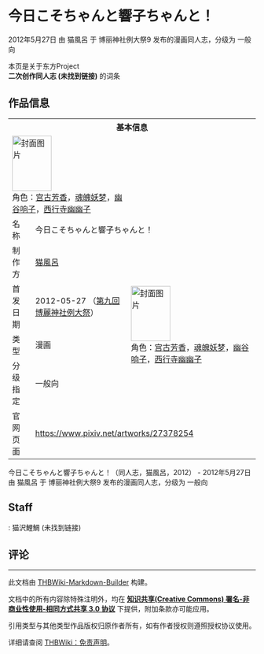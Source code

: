 # 今日こそちゃんと響子ちゃんと！

<!-- source html: G:\repos\THBWiki-Markdown-Builder\THBWikiMarkdown\Temp\main\2\20\ns0%3A%E4%BB%8A%E6%97%A5%E3%81%93%E3%81%9D%E3%81%A1%E3%82%83%E3%82%93%E3%81%A8%E9%9F%BF%E5%AD%90%E3%81%A1%E3%82%83%E3%82%93%E3%81%A8%EF%BC%81.html -->

2012年5月27日 由 猫風呂 于 博丽神社例大祭9 发布的漫画同人志，分级为 一般向

本页是关于东方Project  
 **二次创作同人志 (未找到链接)** 的词条

## 作品信息

<table><tbody><tr><th colspan="3">基本信息</th></tr><tr><td class="cover-artwork-mobile" colspan="2"><a href="./文件-今日こそちゃんと響子ちゃんと！封面.jpg.md" class="image" title="封面图片"><img alt="封面图片" src="https://upload.thwiki.cc/thumb/e/ea/%E4%BB%8A%E6%97%A5%E3%81%93%E3%81%9D%E3%81%A1%E3%82%83%E3%82%93%E3%81%A8%E9%9F%BF%E5%AD%90%E3%81%A1%E3%82%83%E3%82%93%E3%81%A8%EF%BC%81%E5%B0%81%E9%9D%A2.jpg/80px-%E4%BB%8A%E6%97%A5%E3%81%93%E3%81%9D%E3%81%A1%E3%82%83%E3%82%93%E3%81%A8%E9%9F%BF%E5%AD%90%E3%81%A1%E3%82%83%E3%82%93%E3%81%A8%EF%BC%81%E5%B0%81%E9%9D%A2.jpg" decoding="async" loading="lazy" width="80" height="112" srcset="https://upload.thwiki.cc/thumb/e/ea/%E4%BB%8A%E6%97%A5%E3%81%93%E3%81%9D%E3%81%A1%E3%82%83%E3%82%93%E3%81%A8%E9%9F%BF%E5%AD%90%E3%81%A1%E3%82%83%E3%82%93%E3%81%A8%EF%BC%81%E5%B0%81%E9%9D%A2.jpg/120px-%E4%BB%8A%E6%97%A5%E3%81%93%E3%81%9D%E3%81%A1%E3%82%83%E3%82%93%E3%81%A8%E9%9F%BF%E5%AD%90%E3%81%A1%E3%82%83%E3%82%93%E3%81%A8%EF%BC%81%E5%B0%81%E9%9D%A2.jpg 1.5x, https://upload.thwiki.cc/thumb/e/ea/%E4%BB%8A%E6%97%A5%E3%81%93%E3%81%9D%E3%81%A1%E3%82%83%E3%82%93%E3%81%A8%E9%9F%BF%E5%AD%90%E3%81%A1%E3%82%83%E3%82%93%E3%81%A8%EF%BC%81%E5%B0%81%E9%9D%A2.jpg/160px-%E4%BB%8A%E6%97%A5%E3%81%93%E3%81%9D%E3%81%A1%E3%82%83%E3%82%93%E3%81%A8%E9%9F%BF%E5%AD%90%E3%81%A1%E3%82%83%E3%82%93%E3%81%A8%EF%BC%81%E5%B0%81%E9%9D%A2.jpg 2x" data-file-width="800" data-file-height="1119"></a><div class="cover-char">角色：<a href="./宫古芳香.md" title="宫古芳香">宫古芳香</a>，<a href="./魂魄妖梦.md" title="魂魄妖梦">魂魄妖梦</a>，<a href="./幽谷响子.md" title="幽谷响子">幽谷响子</a>，<a href="./西行寺幽幽子.md" title="西行寺幽幽子">西行寺幽幽子</a></div></td>
</tr><tr><td class="label">名称</td><td colspan="2"> 今日こそちゃんと響子ちゃんと！ </td></tr><tr><td class="label">制作方</td><td><a href="./猫風呂.md" title="猫風呂">猫風呂</a></td><td class="cover-artwork" rowspan="4" style="min-width:112px;"><a href="./文件-今日こそちゃんと響子ちゃんと！封面.jpg.md" class="image" title="封面图片"><img alt="封面图片" src="https://upload.thwiki.cc/thumb/e/ea/%E4%BB%8A%E6%97%A5%E3%81%93%E3%81%9D%E3%81%A1%E3%82%83%E3%82%93%E3%81%A8%E9%9F%BF%E5%AD%90%E3%81%A1%E3%82%83%E3%82%93%E3%81%A8%EF%BC%81%E5%B0%81%E9%9D%A2.jpg/80px-%E4%BB%8A%E6%97%A5%E3%81%93%E3%81%9D%E3%81%A1%E3%82%83%E3%82%93%E3%81%A8%E9%9F%BF%E5%AD%90%E3%81%A1%E3%82%83%E3%82%93%E3%81%A8%EF%BC%81%E5%B0%81%E9%9D%A2.jpg" decoding="async" loading="lazy" width="80" height="112" srcset="https://upload.thwiki.cc/thumb/e/ea/%E4%BB%8A%E6%97%A5%E3%81%93%E3%81%9D%E3%81%A1%E3%82%83%E3%82%93%E3%81%A8%E9%9F%BF%E5%AD%90%E3%81%A1%E3%82%83%E3%82%93%E3%81%A8%EF%BC%81%E5%B0%81%E9%9D%A2.jpg/120px-%E4%BB%8A%E6%97%A5%E3%81%93%E3%81%9D%E3%81%A1%E3%82%83%E3%82%93%E3%81%A8%E9%9F%BF%E5%AD%90%E3%81%A1%E3%82%83%E3%82%93%E3%81%A8%EF%BC%81%E5%B0%81%E9%9D%A2.jpg 1.5x, https://upload.thwiki.cc/thumb/e/ea/%E4%BB%8A%E6%97%A5%E3%81%93%E3%81%9D%E3%81%A1%E3%82%83%E3%82%93%E3%81%A8%E9%9F%BF%E5%AD%90%E3%81%A1%E3%82%83%E3%82%93%E3%81%A8%EF%BC%81%E5%B0%81%E9%9D%A2.jpg/160px-%E4%BB%8A%E6%97%A5%E3%81%93%E3%81%9D%E3%81%A1%E3%82%83%E3%82%93%E3%81%A8%E9%9F%BF%E5%AD%90%E3%81%A1%E3%82%83%E3%82%93%E3%81%A8%EF%BC%81%E5%B0%81%E9%9D%A2.jpg 2x" data-file-width="800" data-file-height="1119"></a><div class="cover-char">角色：<a href="./宫古芳香.md" title="宫古芳香">宫古芳香</a>，<a href="./魂魄妖梦.md" title="魂魄妖梦">魂魄妖梦</a>，<a href="./幽谷响子.md" title="幽谷响子">幽谷响子</a>，<a href="./西行寺幽幽子.md" title="西行寺幽幽子">西行寺幽幽子</a></div></td>
</tr><tr><td class="label">首发日期</td><td>2012-05-27&#160;（<a href="/展会作品列表?e=%E5%8D%9A%E4%B8%BD%E7%A5%9E%E7%A4%BE%E4%BE%8B%E5%A4%A7%E7%A5%AD%239">第九回 博麗神社例大祭</a>）</td></tr><tr><td class="label">类型</td><td>漫画</td></tr><tr><td class="label">分级指定</td><td>一般向</td></tr>
<tr><td class="label">官网页面</td><td colspan="2"><a rel="nofollow" class="external free" href="https://www.pixiv.net/artworks/27378254">https://www.pixiv.net/artworks/27378254</a></td></tr></tbody></table>

今日こそちゃんと響子ちゃんと！（同人志，猫風呂，2012） - 2012年5月27日 由 猫風呂 于 博丽神社例大祭9 发布的漫画同人志，分级为 一般向

## Staff
: 猫沢鯉鯛 (未找到链接)


## 评论




---

此文档由 [THBWiki-Markdown-Builder](https://github.com/Delsin-Yu/THBWiki-Markdown-Builder) 构建。

文档中的所有内容除特殊注明外，均在 [**知识共享(Creative Commons) 署名-非商业性使用-相同方式共享 3.0 协议**](https://creativecommons.org/licenses/by-sa/3.0/deed.zh-hans) 下提供，附加条款亦可能应用。

引用类型与其他类型作品版权归原作者所有，如有作者授权则遵照授权协议使用。

详细请查阅 [THBWiki：免责声明](https://thbwiki.cc/THBWiki:%E5%85%8D%E8%B4%A3%E5%A3%B0%E6%98%8E)。

